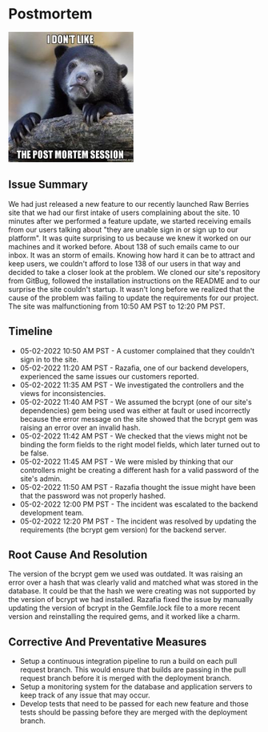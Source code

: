 # Postmortem

![Flogging a dead horse](i-dont-like-efkf3y.jpg)

## Issue Summary

We had just released a new feature to our recently launched Raw Berries site that we had our first intake of users complaining about the site. 10 minutes after we performed a feature update, we started receiving emails from our users talking about "they are unable sign in or sign up to our platform". It was quite surprising to us because we knew it worked on our machines and it worked before. About 138 of such emails came to our inbox. It was an storm of emails. Knowing how hard it can be to attract and keep users, we couldn't afford to lose 138 of our users in that way and decided to take a closer look at the problem. We cloned our site's repository from GitBug, followed the installation instructions on the README and to our surprise the site couldn't startup. It wasn't long before we realized that the cause of the problem was failing to update the requirements for our project. The site was malfunctioning from 10:50 AM PST to 12:20 PM PST.

## Timeline

+ 05-02-2022 10:50 AM PST - A customer complained that they couldn't sign in to the site.
+ 05-02-2022 11:20 AM PST - Razafia, one of our backend developers, experienced the same issues our customers reported.
+ 05-02-2022 11:35 AM PST - We investigated the controllers and the views for inconsistencies.
+ 05-02-2022 11:40 AM PST - We assumed the bcrypt (one of our site's dependencies) gem being used was either at fault or used incorrectly because the error message on the site showed that the bcrypt gem was raising an error over an invalid hash.
+ 05-02-2022 11:42 AM PST - We checked that the views might not be binding the form fields to the right model fields, which later turned out to be false.
+ 05-02-2022 11:45 AM PST - We were misled by thinking that our controllers might be creating a different hash for a valid password of the site's admin.
+ 05-02-2022 11:50 AM PST - Razafia thought the issue might have been that the password was not properly hashed.
+ 05-02-2022 12:00 PM PST - The incident was escalated to the backend development team.
+ 05-02-2022 12:20 PM PST - The incident was resolved by updating the requirements (the bcrypt gem version) for the backend server.

## Root Cause And Resolution

The version of the bcrypt gem we used was outdated. It was raising an error over a hash that was clearly valid and matched what was stored in the database. It could be that the hash we were creating was not supported by the version of bcrypt we had installed. Razafia fixed the issue by manually updating the version of bcrypt in the Gemfile.lock file to a more recent version and reinstalling the required gems, and it worked like a charm.

## Corrective And Preventative Measures

+ Setup a continuous integration pipeline to run a build on each pull request branch. This would ensure that builds are passing in the pull request branch before it is merged with the deployment branch.
+ Setup a monitoring system for the database and application servers to keep track of any issue that may occur.
+ Develop tests that need to be passed for each new feature and those tests should be passing before they are merged with the deployment branch.
